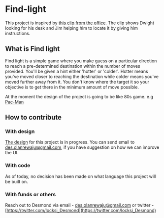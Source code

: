 # Find-light

This project is inspired by [this clip from the office](https://youtu.be/V4GJby5y6sM). The clip shows Dwight looking for his desk and Jim helping him to locate it by giving him instructions. 

## What is Find light
Find light is a simple game where you make guess on a particular direction to reach a pre-determined destination within the number of moves provided. You'll be given a hint either 'hotter' or 'colder'. Hotter means you've moved closer to reaching the destination while colder means you've moved further away from it. You don't know where the target it so your objective is to get there in the minimum amount of move possible.

At the moment the design of the project is going to be like 80s game. e.g [Pac-Man](https://g.co/kgs/XuQzKu)

## How to contribute
### With design
[The design](https://www.figma.com/file/WR1TYdbhSClbAylFTVSf8F/FindLight?node-id=0%3A1) for this project is in progress. You can send email to des.olanrewaju@gmail.com, if you have suggestion on how we can improve the UI. 

### With code
As of today, no decision has been made on what language this project will be built on. 

### With funds or others
Reach out to Desmond via email -  des.olanrewaju@gmail.com or twitter - [https://twitter.com/locksi_Desmond](https://twitter.com/locksi_Desmond)
